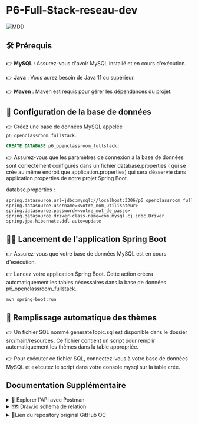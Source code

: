 # P6-Full-Stack-reseau-dev

![MDD](./front/src/assets/png/mdd-logo.png)


## 🛠️ Prérequis

👉 **MySQL** : Assurez-vous d'avoir MySQL installé et en cours d'exécution.

👉 **Java** : Vous aurez besoin de Java 11 ou supérieur.

👉 **Maven** : Maven est requis pour gérer les dépendances du projet.

## 🚀 Configuration de la base de données

👉 Créez une base de données MySQL appelée `p6_openclassroom_fullstack`.

```sql
CREATE DATABASE p6_openclassroom_fullstack;
```

👉 Assurez-vous que les paramètres de connexion à la base de données sont correctement configurés dans un fichier database.properties ( qui se crée au même endroit que application.properties) qui sera désservie dans application.properties de notre projet Spring Boot.

databse.properties :
```
spring.datasource.url=jdbc:mysql://localhost:3306/p6_openclassroom_fullstack
spring.datasource.username=<votre_nom_utilisateur>
spring.datasource.password=<votre_mot_de_passe>
spring.datasource.driver-class-name=com.mysql.cj.jdbc.Driver
spring.jpa.hibernate.ddl-auto=update
```

## 🏃‍♂️ Lancement de l'application Spring Boot

👉  Assurez-vous que votre base de données MySQL est en cours d'exécution.

👉  Lancez votre application Spring Boot. Cette action créera automatiquement les tables nécessaires dans la base de données p6_openclassroom_fullstack.
```
mvn spring-boot:run
```

## 📂 Remplissage automatique des thèmes

👉 Un fichier SQL nommé generateTopic.sql est disponible dans le dossier src/main/resources. Ce fichier contient un script pour remplir automatiquement les thèmes dans la table appropriée.

👉 Pour exécuter ce fichier SQL, connectez-vous à votre base de données MySQL et exécutez le script dans votre console mysql sur la table crée.


## Documentation Supplémentaire 
<details>
  <summary>🚀 Explorer l'API avec Postman</summary>
  <a href="./front/resources/p6.postman_collection.json">
   Vous pouvez importez les différents API endpoints pour tester l'application avec postman.
  </a>
</details>

<details>
  <summary>🗺️ Draw.io schema de relation </summary>
  <a href="./back/p6-table-relationships.drawio">
    Check the draw.io schema for the table relationships !
  </a>
</details>

<details>
  <summary>🔗Lien du repository original GitHub OC </summary>
  <a href="https://github.com/OpenClassrooms-Student-Center/Developpez-une-application-full-stack-complete" target="_blank">
    Lien du Back et Front.
  </a>
</details>
